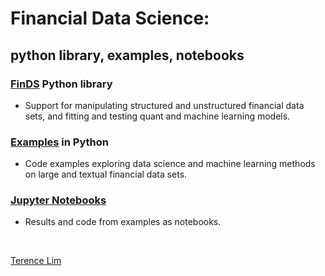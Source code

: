 # Financial Data Science:
## python library, examples, notebooks

### [FinDS](finds) Python library

- Support for manipulating structured and unstructured financial data sets,
and fitting and testing quant and machine learning models.

### [Examples](examples) in Python

- Code examples exploring data science and machine learning methods
on large and textual financial data sets.

### [Jupyter Notebooks](https://github.com/terence-lim/data-science-notebooks)

- Results and code from examples as notebooks.

&nbsp;

[Terence Lim](https://www.linkedin.com/in/terencelim)
